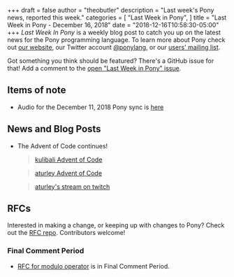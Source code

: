 +++
draft = false
author = "theobutler"
description = "Last week's Pony news, reported this week."
categories = [
    "Last Week in Pony",
]
title = "Last Week in Pony - December 16, 2018"
date = "2018-12-16T10:58:30-05:00"
+++
_Last Week In Pony_ is a weekly blog post to catch you up on the latest news for the Pony programming language. To learn more about Pony check out [our website](ponylang.io), our Twitter account [@ponylang](https://twitter.com/ponylang), or our [users' mailing list](https://pony.groups.io/g/user).

Got something you think should be featured? There's a GitHub issue for that! Add a comment to the [open "Last Week in Pony" issue](https://github.com/ponylang/ponylang.github.io/issues?q=is%3Aissue+is%3Aopen+label%3Alast-week-in-pony).
<!--more-->


## Items of note

- Audio for the December 11, 2018 Pony sync is [here](https://pony.groups.io/g/dev/files/Pony%20Sync/2018_12_11/pony_sync_december_11_2018.m4a)

## News and Blog Posts

- The Advent of Code continues!

  > [kulibali Advent of Code](https://github.com/kulibali/advent_of_code_2018)

  > [aturley Advent of Code](https://github.com/aturley/advent-of-code-2018)

  > [aturley's stream on twitch](https://www.twitch.tv/aturls)

## RFCs

Interested in making a change, or keeping up with changes to Pony? Check out the [RFC repo](https://github.com/ponylang/rfcs). Contributors welcome!

### Final Comment Period

- [RFC for modulo operator](https://github.com/ponylang/rfcs/pull/135) is in Final Comment Period.
